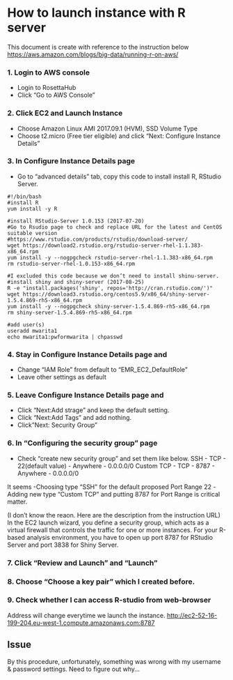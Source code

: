 # How to launch instance with R server

This document is create with reference to the instruction below
https://aws.amazon.com/blogs/big-data/running-r-on-aws/

### 1.	Login to AWS console
-	Login to RosettaHub
-	Click “Go to AWS Console”

### 2.	Click EC2 and Launch Instance
- Choose Amazon Linux AMI 2017.09.1 (HVM), SSD Volume Type
- Choose t2.micro (Free tier eligible) and click “Next: Configure Instance Details”

### 3.	In Configure Instance Details page
-	Go to “advanced details” tab, copy this code to install install R, RStudio Server.

```
#!/bin/bash
#install R
yum install -y R

#install RStudio-Server 1.0.153 (2017-07-20)
#Go to Rsudio page to check and replace URL for the latest and CentOS suitable version
#https://www.rstudio.com/products/rstudio/download-server/
wget https://download2.rstudio.org/rstudio-server-rhel-1.1.383-x86_64.rpm
yum install -y --nogpgcheck rstudio-server-rhel-1.1.383-x86_64.rpm
rm rstudio-server-rhel-1.0.153-x86_64.rpm

#I excluded this code because we don’t need to install shinu-server.
#install shiny and shiny-server (2017-08-25)
R -e "install.packages('shiny', repos='http://cran.rstudio.com/')"
wget https://download3.rstudio.org/centos5.9/x86_64/shiny-server-1.5.4.869-rh5-x86_64.rpm
yum install -y --nogpgcheck shiny-server-1.5.4.869-rh5-x86_64.rpm
rm shiny-server-1.5.4.869-rh5-x86_64.rpm

#add user(s)
useradd mwarita1
echo mwarita1:pwformwarita | chpasswd 
```
### 4.	Stay in Configure Instance Details page and 
-	Change “IAM Role” from default to “EMR_EC2_DefaultRole”
-	Leave other settings as default


### 5.	Leave Configure Instance Details page and 
- Click “Next:Add strage”  and keep the default setting.
- Click “Next:Add Tags” and add nothing.
- Click”Next: Security Group”

### 6.	In “Configuring the security group” page
- Check “create new security group” and set them like below.
    SSH - TCP - 22(default value) - Anywhere - 0.0.0.0/0
    Custom TCP - TCP - 8787 - Anywhere - 0.0.0.0/0
 
It seems
-Choosing type “SSH” for the default proposed Port Range 22
-Adding new type “Custom TCP” and putting 8787 for Port Range is critical matter. 

(I don’t know the reaon. Here are the description from the instruction URL)
In the EC2 launch wizard, you define a security group, which acts as a virtual firewall that controls the traffic for one or more instances. For your R-based analysis environment, you have to open up port 8787 for RStudio Server and port 3838 for Shiny Server.

### 7.	Click “Review and Launch” and “Launch”

### 8.	Choose “Choose a key pair” which I created before.

### 9. Check whether I can access R-studio from web-browser
Address will change everytime we launch the instance.
http://ec2-52-16-199-204.eu-west-1.compute.amazonaws.com:8787
 
## Issue
By this procedure, unfortunately, something was wrong with my username & password settings.
Need to figure out why...



